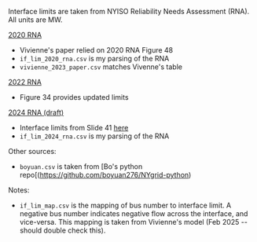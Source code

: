 Interface limits are taken from NYISO Reliability Needs Assessment (RNA). All units are MW.

[2020 RNA](https://www.nyiso.com/documents/20142/2248793/2020-RNAReport-Nov2020.pdf)
- Vivienne's paper relied on 2020 RNA Figure 48
- `if_lim_2020_rna.csv` is my parsing of the RNA
- `vivienne_2023_paper.csv` matches Vivenne's table

[2022 RNA](https://www.nyiso.com/documents/20142/2248793/2022-RNA-Report.pdf)
- Figure 34 provides updated limits

[2024 RNA (draft)](https://www.nyiso.com/documents/20142/47773760/2024RNA_Report_103124MC.pdf/956d57b8-0a30-d1fb-70a1-9e1680ecdb6f)
- Interface limits from Slide 41 [here](https://www.nyiso.com/documents/20142/46031967/2024RNA_PrelimResults_July25ESPWG-TPAS.pdf/f635a8ab-458f-35e5-ef92-0847c0ea6bca)
- `if_lim_2024_rna.csv` is my parsing of the RNA

Other sources:
- `boyuan.csv` is taken from [Bo's python repo[(https://github.com/boyuan276/NYgrid-python)

Notes:
- `if_lim_map.csv` is the mapping of bus number to interface limit. A negative bus number indicates negative flow across the interface, and vice-versa. This mapping is taken from Vivienne's model (Feb 2025 -- should double check this). 